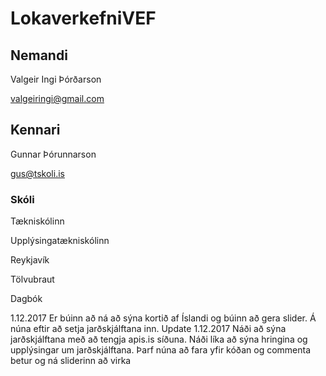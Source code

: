 # LokaverkefniVEF
## Nemandi
Valgeir Ingi Þórðarson

valgeiringi@gmail.com
## Kennari
Gunnar Þórunnarson

gus@tskoli.is
### Skóli
Tækniskólinn

Upplýsingatækniskólinn

Reykjavík

Tölvubraut


Dagbók

1.12.2017
Er búinn að ná að sýna kortið af Íslandi og búinn að gera slider. Á núna eftir að setja jarðskjálftana inn.
Update
1.12.2017
Náði að sýna jarðskjálftana með að tengja apis.is síðuna. Náði líka að sýna hringina og upplýsingar um jarðskjálftana. Þarf núna að fara yfir kóðan og commenta betur og ná sliderinn að virka
